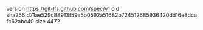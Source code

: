 version https://git-lfs.github.com/spec/v1
oid sha256:d71ae529c88913f59a5b0592a51682b724512685936420dd16e8dcafc62abc40
size 4472
